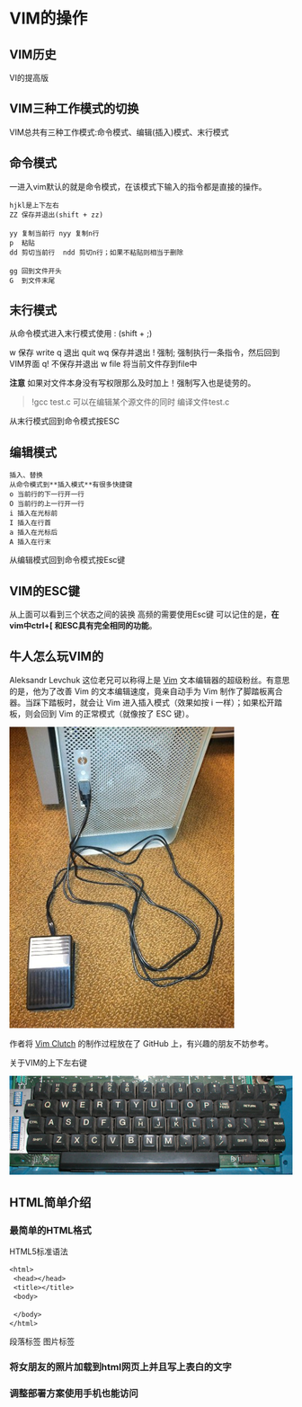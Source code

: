 # VIM的操作

## VIM历史

VI的提高版

## VIM三种工作模式的切换

VIM总共有三种工作模式:命令模式、编辑(插入)模式、末行模式

## 命令模式

一进入vim默认的就是命令模式，在该模式下输入的指令都是直接的操作。


```
hjkl是上下左右
ZZ 保存并退出(shift + zz)

yy 复制当前行 nyy 复制n行 
p  粘贴
dd 剪切当前行  ndd 剪切n行；如果不粘贴则相当于删除

gg 回到文件开头
G  到文件末尾

```




## 末行模式

从命令模式进入末行模式使用 : (shift + ;)

w 保存 write
q 退出 quit
wq 保存并退出
! 强制; 强制执行一条指令，然后回到VIM界面
q! 不保存并退出
w file 将当前文件存到file中

**注意**  如果对文件本身没有写权限那么及时加上！强制写入也是徒劳的。

> !gcc test.c
可以在编辑某个源文件的同时 编译文件test.c


从末行模式回到命令模式按ESC

## 编辑模式

```
插入、替换
从命令模式到**插入模式**有很多快捷键
o 当前行的下一行开一行
O 当前行的上一行开一行
i 插入在光标前
I 插入在行首
a 插入在光标后
A 插入在行末 
```




从编辑模式回到命令模式按Esc键

## VIM的ESC键

从上面可以看到三个状态之间的装换 高频的需要使用Esc键
可以记住的是，**在vim中ctrl+\[ 和ESC具有完全相同的功能**。

## 牛人怎么玩VIM的

Aleksandr Levchuk 这位老兄可以称得上是 [Vim](http://www.vim.org/) 文本编辑器的超级粉丝。有意思的是，他为了改善 Vim 的文本编辑速度，竟亲自动手为 Vim 制作了脚踏板离合器。当踩下踏板时，就会让 Vim 进入插入模式（效果如按 i 一样）；如果松开踏板，则会回到 Vim 的正常模式（就像按了 ESC 键）。

![](assets/pic4.jpg)

作者将 [Vim Clutch](https://github.com/alevchuk/vim-clutch) 的制作过程放在了 GitHub 上，有兴趣的朋友不妨参考。

关于VIM的上下左右键

![](/assets/上下左右.jpg)


## HTML简单介绍

### 最简单的HTML格式

HTML5标准语法


```
<html>
 <head></head>
 <title></title>
 <body>
  
 </body>
</html>
```
<p>  段落标签
<img>图片标签


### 将女朋友的照片加载到html网页上并且写上表白的文字


### 调整部署方案使用手机也能访问

